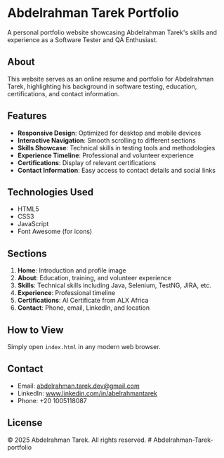 # Abdelrahman Tarek Portfolio

A personal portfolio website showcasing Abdelrahman Tarek's skills and experience as a Software Tester and QA Enthusiast.

## About

This website serves as an online resume and portfolio for Abdelrahman Tarek, highlighting his background in software testing, education, certifications, and contact information.

## Features

- **Responsive Design**: Optimized for desktop and mobile devices
- **Interactive Navigation**: Smooth scrolling to different sections
- **Skills Showcase**: Technical skills in testing tools and methodologies
- **Experience Timeline**: Professional and volunteer experience
- **Certifications**: Display of relevant certifications
- **Contact Information**: Easy access to contact details and social links

## Technologies Used

- HTML5
- CSS3
- JavaScript
- Font Awesome (for icons)

## Sections

1. **Home**: Introduction and profile image
2. **About**: Education, training, and volunteer experience
3. **Skills**: Technical skills including Java, Selenium, TestNG, JIRA, etc.
4. **Experience**: Professional timeline
5. **Certifications**: AI Certificate from ALX Africa
6. **Contact**: Phone, email, LinkedIn, and location

## How to View

Simply open `index.html` in any modern web browser.

## Contact

- Email: abdelrahman.tarek.dev@gmail.com
- LinkedIn: www.linkedin.com/in/abelrahmantarek
- Phone: +20 1005118087

## License

© 2025 Abdelrahman Tarek. All rights reserved.
#   A b d e l r a h m a n - T a r e k - p o r t f o l i o  
 
